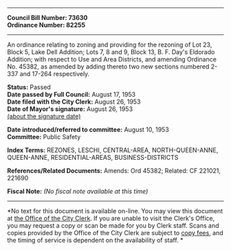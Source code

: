 * * * * *  
  
**Council Bill Number: [](#h0)[](#h2)73630**   
**Ordinance Number: 82255**  
  
* * * * *  
  
An ordinance relating to zoning and providing for the rezoning of Lot 23, Block 5, Lake Dell Addition; Lots 7, 8 and 9, Block 13, B. F. Day's Eldorado Addition; with respect to Use and Area Districts, and amending Ordinance No. 45382, as amended by adding thereto two new sections numbered 2-337 and 17-264 respectively.  
  
**Status:** Passed   
**Date passed by Full Council:** August 17, 1953   
**Date filed with the City Clerk:** August 26, 1953   
**Date of Mayor's signature:** August 26, 1953   
[(about the signature date)](/~public/approvaldate.htm)   
  
  
**Date introduced/referred to committee:** August 10, 1953   
**Committee:** Public Safety   
  
**Index Terms:** REZONES, LESCHI, CENTRAL-AREA, NORTH-QUEEN-ANNE, QUEEN-ANNE, RESIDENTIAL-AREAS, BUSINESS-DISTRICTS  
  
**References/Related Documents:** Amends: Ord 45382; Related: CF 221021, 221690  
  
**Fiscal Note:** *(No fiscal note available at this time)*  
  
* * * * *  
  
*No text for this document is available on-line. You may view this document at [the Office of the City Clerk](http://www.seattle.gov/leg/clerk/contactUs.htm). If you are unable to visit the Clerk's Office, you may request a copy or scan be made for you by Clerk staff. Scans and copies provided by the Office of the City Clerk are subject to [copy fees](http://clerk.seattle.gov/~public/clerkfees.htm), and the timing of service is dependent on the availability of staff. *  
  
  
